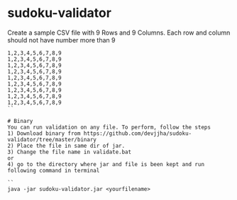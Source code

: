 # sudoku-validator

Create a sample CSV file with 9 Rows and 9 Columns.
Each row and column should not have number more than 9

```
1,2,3,4,5,6,7,8,9
1,2,3,4,5,6,7,8,9
1,2,3,4,5,6,7,8,9
1,2,3,4,5,6,7,8,9
1,2,3,4,5,6,7,8,9
1,2,3,4,5,6,7,8,9
1,2,3,4,5,6,7,8,9
1,2,3,4,5,6,7,8,9
1,2,3,4,5,6,7,8,9
``

# Binary
You can run validation on any file. To perform, follow the steps
1) Download binary from https://github.com/devjjha/sudoku-validator/tree/master/binary
2) Place the file in same dir of jar.
3) Change the file name in validate.bat
or
4) go to the directory where jar and file is been kept and run following command in terminal

``
java -jar sudoku-validator.jar <yourfilename>


